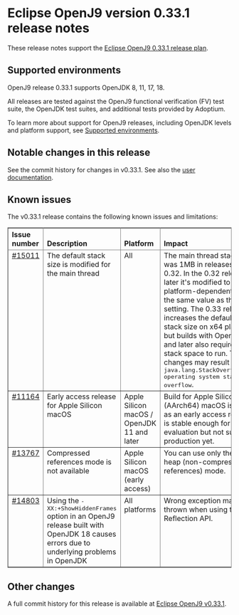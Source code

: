 <!--
* Copyright (c) 2022, 2022 IBM Corp. and others
*
* This program and the accompanying materials are made
* available under the terms of the Eclipse Public License 2.0
* which accompanies this distribution and is available at
* https://www.eclipse.org/legal/epl-2.0/ or the Apache
* License, Version 2.0 which accompanies this distribution and
* is available at https://www.apache.org/licenses/LICENSE-2.0.
*
* This Source Code may also be made available under the
* following Secondary Licenses when the conditions for such
* availability set forth in the Eclipse Public License, v. 2.0
* are satisfied: GNU General Public License, version 2 with
* the GNU Classpath Exception [1] and GNU General Public
* License, version 2 with the OpenJDK Assembly Exception [2].
*
* [1] https://www.gnu.org/software/classpath/license.html
* [2] http://openjdk.java.net/legal/assembly-exception.html
*
* SPDX-License-Identifier: EPL-2.0 OR Apache-2.0 OR GPL-2.0 WITH
* Classpath-exception-2.0 OR LicenseRef-GPL-2.0 WITH Assembly-exception
-->

# Eclipse OpenJ9 version 0.33.1 release notes

These release notes support the [Eclipse OpenJ9 0.33.1 release plan](https://projects.eclipse.org/projects/technology.openj9/releases/0.33.1/plan).

## Supported environments

OpenJ9 release 0.33.1 supports OpenJDK 8, 11, 17, 18.

All releases are tested against the OpenJ9 functional verification (FV) test suite, the OpenJDK test suites, and additional tests provided by Adoptium.

To learn more about support for OpenJ9 releases, including OpenJDK levels and platform support, see [Supported environments](https://eclipse.org/openj9/docs/openj9_support/index.html).

## Notable changes in this release

See the commit history for changes in v0.33.1. See also the [user documentation](https://eclipse-openj9.github.io/openj9-docs/version0.33.1/).

## Known issues

The v0.33.1 release contains the following known issues and limitations:

<table cellpadding="4" cellspacing="0" summary="" width="100%" rules="all" frame="border" border="1">
<thead align="left">
<tr>
<th valign="bottom">Issue number</th>
<th valign="bottom">Description</th>
<th valign="bottom">Platform</th>
<th valign="bottom">Impact</th>
<th valign="bottom">Workaround</th>
</tr>
</thead>

<tbody>
<tr>
<td valign="top"><a href="https://github.com/eclipse-openj9/openj9/issues/15011">#15011</a></td>
<td valign="top">The default stack size is modified for the main thread</td>
<td valign="top">All</td>
<td valign="top">The main thread stack size was 1MB in releases prior to 0.32. In the 0.32 release and later it's modified to a smaller
platform-dependent value, the same value as the <tt>-Xmso</tt> setting. The 0.33 release increases the default <tt>-Xmso</tt> stack size
on x64 platforms, but builds with OpenJDK 17 and later also require more stack space to run. These changes may result in a
<tt>java.lang.StackOverflowError: operating system stack overflow</tt>.</td>
<td valign="top">Use <tt>-Xmso</tt> to set the default stack size. See the default value by using <tt>-verbose:sizes</tt>.</td>
</tr>

<tr>
<td valign="top"><a href="https://github.com/eclipse-openj9/openj9/issues/11164">#11164</a></td>
<td valign="top">Early access release for Apple Silicon macOS</td>
<td valign="top">Apple Silicon macOS / OpenJDK 11 and later</td>
<td valign="top">Build for Apple Silicon (AArch64) macOS is available as an early access release.  It is stable enough for evaluation but not suitable for production yet.</td>
</tr>

<tr>
<td valign="top"><a href="https://github.com/eclipse-openj9/openj9/issues/13767">#13767</a></td>
<td valign="top">Compressed references mode is not available</td>
<td valign="top">Apple Silicon macOS (early access)</td>
<td valign="top">You can use only the large heap (non-compressed references) mode.</td>
<td valign="top">None</td>
</tr>

<tr>
<td valign="top"><a href="https://github.com/eclipse-openj9/openj9/issues/14803">#14803</a></td>
<td valign="top">Using the <tt>-XX:+ShowHiddenFrames</tt> option in an OpenJ9 release built with OpenJDK 18 causes errors due to underlying problems in OpenJDK</td>
<td valign="top">All platforms</td>
<td valign="top">Wrong exception may be thrown when using the Reflection API.</td>
<td valign="top">Avoid using the <tt>-XX:+ShowHiddenFrames</tt> option with OpenJDK 18</td>
</tr>

</tbody>
</table>

## Other changes

A full commit history for this release is available at [Eclipse OpenJ9 v0.33.1](https://github.com/eclipse-openj9/openj9/releases/tag/openj9-0.33.1).

